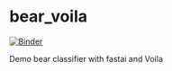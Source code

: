 # bear_voila

[![Binder](https://mybinder.org/badge_logo.svg)](https://mybinder.org/v2/gh/rseldon/bear_voila/master?urlpath=%2Fvoila%2Frender%2Fbear_classifier.ipynb)

Demo bear classifier with fastai and Voila
